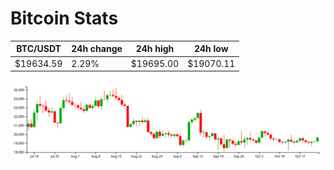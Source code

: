 # Bitcoin Stats

BTC/USDT|24h change|24h high|24h low|
|---|---|---|---|
|$19634.59|2.29%|$19695.00|$19070.11|

<img src="./chart.svg">
